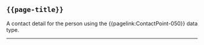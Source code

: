 ## <code>{{page-title}}</code>
A contact detail for the person using the {{pagelink:ContactPoint-050}} data type.

---

